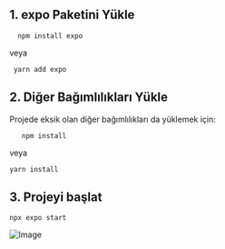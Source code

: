 ## 1. expo Paketini Yükle
```
  npm install expo
```
veya
```
 yarn add expo
```

## 2. Diğer Bağımlılıkları Yükle
Projede eksik olan diğer bağımlılıkları da yüklemek için:
```
   npm install
```
veya
```
yarn install
```

## 3. Projeyi başlat
```
npx expo start
```

![Image](https://github.com/user-attachments/assets/1d45b637-e1f0-4c7e-896e-48070ec44955)




